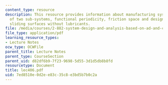 ```yaml
---
content_type: resource
description: This resource provides information about manufacturing system composed
  of two sub-systems, functional periodicity, friction space and design of low friction
  sliding surfaces without lubricants.
file: /media/courses/2-882-system-design-and-analysis-based-on-ad-and-complexity-theories-spring-2005/7ed8510e0d2ee83c35c8e3bd5b7b0c2a_lec406.pdf
file_type: application/pdf
learning_resource_types:
- Lecture Notes
ocw_type: OCWFile
parent_title: Lecture Notes
parent_type: CourseSection
parent_uid: d82df6b9-7f23-9698-5d55-3d1d5db8b8fd
resourcetype: Document
title: lec406.pdf
uid: 7ed8510e-0d2e-e83c-35c8-e3bd5b7b0c2a
---
```

